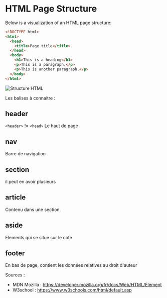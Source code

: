 # HTML Page Structure

Below is a visualization of an HTML page structure:

```html
<!DOCTYPE html>
<html>
  <head>
    <title>Page title</title>
  </head>
  <body>
    <h1>This is a heading</h1>
    <p>This is a paragraph.</p>
    <p>This is another paragraph.</p>
  </body>
</html>
```
![Structure HTML](https://m5designstudio.com/wp-content/uploads/2013/01/HTML5_website_structure.jpg)


Les balises à connaitre :

## header

`<header>` != `<head>`
Le haut de page

## nav

Barre de navigation

## section

il peut en avoir plusieurs

## article

Contenu dans une section.

## aside

Elements qui se situe sur le coté


## footer

En bas de page, contient les données relatives au droit d'auteur


Sources :
* MDN Mozilla : https://developer.mozilla.org/fr/docs/Web/HTML/Element
* W3school : https://www.w3schools.com/html/default.asp

